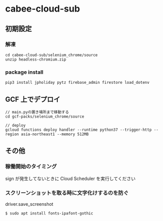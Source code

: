 # cabee-cloud-sub

## 初期設定

### 解凍

```
cd cabee-cloud-sub/selenium_chrome/source
unzip headless-chromium.zip
```

### package install

```
pip3 install jpholiday pytz firebase_admin firestore load_dotenv
```

## GCF 上でデプロイ

```
// main.pyの置き場所まで移動する
cd gcf-packs/selenium_chrome/source

// deploy
gcloud functions deploy handler --runtime python37 --trigger-http --region asia-northeast1 --memory 512MB
```

## その他

### 稼働開始のタイミング

sign が発生してないときに Cloud Scheduler を実行してください

### スクリーンショットを取る時に文字化けするのを防ぐ

driver.save_screenshot

```
$ sudo apt install fonts-ipafont-gothic
```
